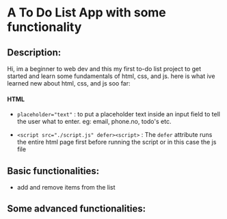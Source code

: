 # A To Do List App with some functionality 

## Description:
Hi, im a beginner to web dev and this my first to-do list project to get started and learn some fundamentals of html, css, and js. 
here is what ive learned new about html, css, and js soo far:
#### HTML
- `placeholder="text"` : to put a placeholder text inside an input field to tell the user what to enter. eg: email, phone.no, todo's etc.

- `<script src="./script.js" defer><script>` : The `defer` attribute runs the entire html page first before running the script or in this case the js file



## Basic functionalities: 
- add and remove items from the list


## Some advanced functionalities: 


